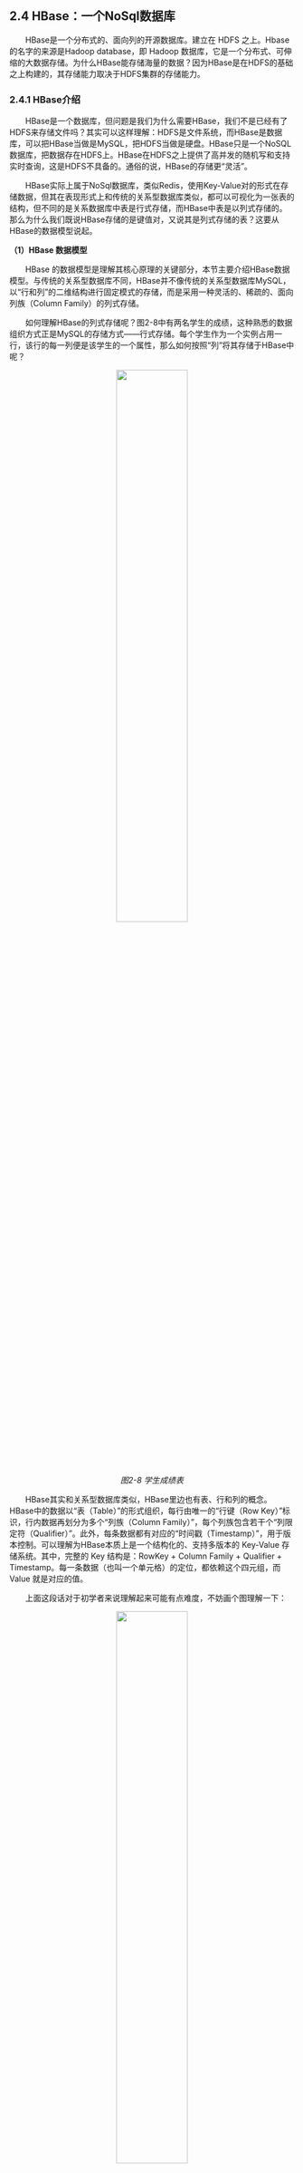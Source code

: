 ## 2.4 HBase：一个NoSql数据库

&emsp;&emsp;HBase是一个分布式的、面向列的开源数据库。建立在 HDFS 之上。Hbase的名字的来源是Hadoop database，即 Hadoop 数据库，它是一个分布式、可伸缩的大数据存储。为什么HBase能存储海量的数据？因为HBase是在HDFS的基础之上构建的，其存储能力取决于HDFS集群的存储能力。

### 2.4.1 HBase介绍

&emsp;&emsp;HBase是一个数据库，但问题是我们为什么需要HBase，我们不是已经有了HDFS来存储文件吗？其实可以这样理解：HDFS是文件系统，而HBase是数据库，可以把HBase当做是MySQL，把HDFS当做是硬盘。HBase只是一个NoSQL数据库，把数据存在HDFS上。HBase在HDFS之上提供了高并发的随机写和支持实时查询，这是HDFS不具备的。通俗的说，HBase的存储更“灵活”。

&emsp;&emsp;HBase实际上属于NoSql数据库，类似Redis，使用Key-Value对的形式在存储数据，但其在表现形式上和传统的关系型数据库类似，都可以可视化为一张表的结构，但不同的是关系数据库中表是行式存储，而HBase中表是以列式存储的。那么为什么我们既说HBase存储的是键值对，又说其是列式存储的表？这要从HBase的数据模型说起。

**（1）HBase 数据模型**

&emsp;&emsp;HBase 的数据模型是理解其核心原理的关键部分，本节主要介绍HBase数据模型。与传统的关系型数据库不同，HBase并不像传统的关系型数据库MySQL，以“行和列”的二维结构进行固定模式的存储，而是采用一种灵活的、稀疏的、面向列族（Column Family）的列式存储。


&emsp;&emsp;如何理解HBase的列式存储呢？图2-8中有两名学生的成绩，这种熟悉的数据组织方式正是MySQL的存储方式——行式存储。每个学生作为一个实例占用一行，该行的每一列便是该学生的一个属性，那么如何按照“列”将其存储于HBase中呢？

<p align="center">
    <img src="/pic/2/2-17 学生成绩表.png" width="50%">
    <br/>
    <em>图2-8 学生成绩表</em>
</p>

&emsp;&emsp;HBase其实和关系型数据库类似，HBase里边也有表、行和列的概念。HBase中的数据以“表（Table）”的形式组织，每行由唯一的“行键（Row Key）”标识，行内数据再划分为多个“列族（Column Family）”，每个列族包含若干个“列限定符（Qualifier）”。此外，每条数据都有对应的“时间戳（Timestamp）”，用于版本控制。可以理解为HBase本质上是一个结构化的、支持多版本的 Key-Value 存储系统。其中，完整的 Key 结构是：RowKey + Column Family + Qualifier + Timestamp。每一条数据（也叫一个单元格）的定位，都依赖这个四元组，而 Value 就是对应的值。

&emsp;&emsp;上面这段话对于初学者来说理解起来可能有点难度，不妨画个图理解一下：
<p align="center">
    <img src="/pic/2/2-18 列式存储.png" width="50%">
    <br/>
    <em>图2-9 列式存储</em>
</p>

&emsp;&emsp;可能还是难以理解，让我们放点具体的值：

<p align="center">
    <img src="/pic/2/2-19 列式存储-具体值.png" width="50%">
    <br/>
    <em>图2-10 列式存储-具体值</em>
</p>
&emsp;&emsp;这张表我们有两个列族，分别是 StudentInfo 和 ScoreInfo。在 StudentInfo 下有两个列，分别是 StudentInfo:name 和StudentInfo:stu_id，在 ScoreInfo 下有两个列，分别是 ScoreInfo:Chinese 和 ScoreInfo:math。其中，对于主键（RowKey）为 1 的数据：其 StudentInfo:name 的值为：张三。StudentInfo:stu_id 的值为222。ScoreInfo:Chinese的值为90。ScoreInfo:math的值为100。也就是说在这个表中存在多个键值对：

```
            Key                      Value       
[RowKey:1, StudentInfo, name]   ->    张三
[RowKey:2, StudentInfo, name]   ->    李四
[RowKey:1, StudentInfo, stu_id] ->    222
[RowKey:1, Scoreinfo, Chinese]  ->    90
[RowKey:2, Scoreinfo, Chinese]  ->    88
......
```

&emsp;&emsp;在一开始，我们说HBase是NoSql数据库，数据的存储本质是存储的键值对，可现在我们又说，HBase是有表结构，是列式存储，这两种说法矛盾吗？让我们看一个例子，假设有一张学生表，管理着班级上各学生的信息，现在班上突然加入了一个留学生，留学生要存储一些额外的信息，例如国籍和外文名，如果是传统的行式存储（Sql数据库），我们可以通过给表额外创建列来实现，这样表可能的形式如图2-11所示。但如此做，图中另两位同学所对应的列上便存储了空值，虽然我们没存储信息，但存储空间确是实打实的占用了。而HBase不会，其他行没有用到的属性不会占用额外的空间，因为它实质上是键值对存储，其存储的数据大致如图2-12所示。这也就是我们为什么说它灵活的、稀疏的。在其底层采用键值对存储，但在对外的表现形式上是表的结构。

<p align="center">
    <img src="/pic/2/2-20 严格的表结构.png" width="50%">
    <br/>
    <em>图2-11 严格的表结构</em>
</p>

<p align="center">
    <img src="/pic/2/2-21 HBase存储结构.png" width="50%">
    <br/>
    <em>图2-12 HBase存储结构</em>
</p>


### 2.4.2 部署HBase集群

&emsp;&emsp;HBase作为Hadoop生态中的分布式数据库，构建在HDFS和ZooKeeper之上，如同一位精密的钟表师，需要协调多个组件才能完美运转。请确保已经顺利完成了前两节2.3和2.2的HDFS和ZooKeeper集群的安装，让我们开始部署HBase集群吧！部署过程应该是：

1. 安装HBase 
2. 配置HBase集群参数 
3. 同步HBase集群参数 
4. 启动HBase集群
5. 验证高可用

**（1）安装HBase**

_只在一台主机上执行（在这里，选择在`m1`上执行）_

&emsp;&emsp;本书实验采用2.5.11版本。后续的下载、安装目录均在管理员的家目录`/root`。首先从清华镜像源（官网镜像源可能下载速度缓慢）下载。

&emsp;&emsp;`wget https://mirrors.tuna.tsinghua.edu.cn/apache/hbase/2.5.11/hbase-2.5.11-bin.tar.gz`

&emsp;&emsp;接着解压：

&emsp;&emsp;`tar -xzvf hbase-2.5.11-bin.tar.gz`

&emsp;&emsp;为确保各组件文件夹命名一致，将其名称修改为`hbase-2.5.11`。

&emsp;&emsp;`mv hbase-2.5.11-bin hbase-2.5.11`

&emsp;&emsp;配置环境变量。修改`/etc/profile`文件，通过`vim`进入`/etc/profile`文件：

```
vim /etc/profile
```

&emsp;&emsp;在`/etc/profile`文件后追加：

```
export HBASE_HOME=/root/hbase-2.5.11
export PATH=$PATH:$HBASE_HOME/bin
```

&emsp;&emsp;同样的，`source /etc/profile`更新环境变量。输入指令验证HBase安装成功。

```
root@m1:~# hbase version
HBase 2.5.11
...
```

**（2）配置HBase集群参数** 


&emsp;&emsp;接下来需要编辑HBase的一些配置文件。在`hbase-2.5.11/conf`目录下，存在许多各种组件的配置文件：

```
hbase-2.5.11
    |--conf
        |--hbase-site.xml   #HBase的核心配置文件
        |--hbase-env.sh     
        |--regionservers    
        |--......
```

&emsp;&emsp;在这里，我们主要配置以上列出的三个文件。编辑`hbase-site.xml`，修改`hbase-site.xml`文件，注意此处的`hbase.zookeeper.quorum`参数要与 HDFS 集群上的该参数保持一致。

```
<configuration>
    <property>
          <!--指定Zookeeper集群节点-->
          <name>hbase.zookeeper.quorum</name>
          <value>m1,m2,m3</value>
    </property>

    <property>
          <!--指定Zookeeper端口号-->
          <name>hbase.zookeeper.property.clientPort</name>
          <value>2181</value>
    </property>
    <property>
          <!--指定HBase在HDFS上的根目录-->
          <name>hbase.rootdir</name>
          <value>hdfs://hdfs-cluster/hbase</value>
    </property>
    <property>
          <!--指定true为分布式集群部署-->
          <name>hbase.cluster.distributed</name>
          <value>true</value>
     </property>
     <!-- 开启配置防止 hmaster 启动问题 -->
  <property>
    <name>hbase.unsafe.stream.capability.enforce</name>
    <value>false</value>
  </property>

  <!-- 监控页面端口 -->
  <property>
    <name>hbase.master.info.port</name>
    <value>60010</value>
  </property>
      <property>
    <name>hbase.tmp.dir</name>
    <value>./tmp</value>
  </property>
<property>
    <name>hbase.wal.provider</name>
    <value>filesystem</value>
</property>

</configuration>
```

&emsp;&emsp;其次，通过`vim regionservers`进入`regionservers`文件，将其修改，这一步是指定HBase运行在哪些主机上，于此前在HDFS集群中的配置`workers`类似。

```
m1
m2
m3
```

&emsp;&emsp;接着，编辑同目录下的`hbase-env.sh`，通过`vim hbase-env.sh`进入文件，添加JAVA目录，并且设置不使用HBase内置的ZooKeeper集群，因为我们会使用之前已配置好的独立的ZooKeeper集群。

```
export JAVA_HOME=/usr/lib/jvm/java-8-openjdk-amd64
export HBASE_MANAGES_ZK=false
```

&emsp;&emsp;最后，将`/root/hadoop-3.3.6/etc/hadoop`中的`hdfs-site.xml`文件和`core-site.xml`文件复制进入`/root/hbase-2.5.11/conf`中。

```
cp /root/hadoop-3.3.6/etc/hadoop/hdfs-site.xml /root/hbase-2.5.11/conf
cp /root/hadoop-3.3.6/etc/hadoop/core-site.xml /root/hbase-2.5.11/conf
```

**（3）同步HBase集群参数** 

&emsp;&emsp;由于第（1）、（2）步中我们只在一台主机上安装了HBase，故需将配置好的HBase以及修改过的`/etc/profile`发送给其余所有主机，并激活配置文件。使用命令：

```
scp -r /root/hbase-2.5.11 m2:/root
scp -r /root/hbase-2.5.11 m3:/root
scp -r /etc/profile m2:/etc
scp -r /etc/profile m3:/etc
```

&emsp;&emsp;之后，在所有的主机上：

```
source hbase-env.sh
source /etc/profile
```

**（4）启动HBase集群**

&emsp;&emsp;启动ZooKeeper集群，在集群所有节点（m1，m2，m3）上分别执行以下命令启动ZooKeeper集群

```
root@m1:~# zookeeper-3.8.4/bin/zkServer.sh start
ZooKeeper JMX enabled by default
Using config: /root/zookeeper-3.8.4/bin/../conf/zoo.cfg
Starting zookeeper ... STARTED
...
```

&emsp;&emsp;启动HDFS集群，在一台主机上执行`start-dfs.sh `命令启动HDFS集群。

```
root@m1:~# start-dfs.sh
Starting namenodes on [m1 m2]
Starting datanodes
Starting journal nodes [m1 m2 m3]
Starting ZK Failover Controllers on NN hosts [m1 m2]
```


&emsp;&emsp;启动HBase集群，在一台主机上执行`start-hbase.sh`命令启动HBase集群，执行该命令的主机会成为HBase集群中的主节点，即运行着HMaster节点（在这里，我们在`m3`上启动HBase集群）。

```
root@m3:~# start-hbase.sh
running master, logging to /root/hbase-2.5.11/logs/hbase-root-master-m3.out
m2: running regionserver, logging to /root/hbase-2.5.11/bin/../logs/hbase-root-regionserver-m2.out
m1: running regionserver, logging to /root/hbase-2.5.11/bin/../logs/hbase-root-regionserver-m1.out
m3: running regionserver, logging to /root/hbase-2.5.11/bin/../logs/hbase-root-regionserver-m3.out
```

&emsp;&emsp;之后我们需要另选一台主机，在其上再单独启动一个 HMaster 主进程（在这里选择的为`m2`），这一步目的是配置HA-HBase。

```
root@m2:~# hbase-daemon.sh start master
```

&emsp;&emsp;在各台主机上使用命令`jps`，可查看运行的节点信息。此时，在`m2`和`m3`上应为：

```
root@m3:~# jps
2579 HRegionServer
2355 HMaster
1687 QuorumPeerMain
2024 JournalNode
3098 Jps
1884 DataNode

root@m2:~# jps
2147 JournalNode
2323 DFSZKFailoverController
2503 HRegionServer
3015 Jps
1688 QuorumPeerMain
2809 HMaster
2012 DataNode
1900 NameNode
```

&emsp;&emsp;可看到相比单独运行HA-HDFS，新增了两个进程，分别为HMaster和HRegionServer。在`m3`上，HMaster为集群管理进程（HBase集群主进程），负责元数据操作和故障转移等，而HRegionServer为数据服务进程，真正地处理客户端读写请求，管理表数据（这与HDFS集群的从节点DataNode稍有不同）。当配置了HA-HBase后，在`m2`上单独启动的HMaster便成为了备选集群管理进程，负责在主HMaster崩溃时，通过ZooKeeper选举立即接管成为新主节点，避免服务中断。


**（5）验证高可用**

&emsp;&emsp;HBase可以通过Web可视化的方式访问，Web网页端访问端口配置在`hbase-site.xml`文件中的`hbase.master.info.port`属性上，本文设置为`60010`。


&emsp;&emsp;在浏览器打开HBase主节点网页端，如图2-13所示。我们可以在主界面看到一些基本的内容：

1. Region Servers状态表：Region Servers状态表显示当前集群中所有RegionServer的运行状态，包括ServerName、启动时间、HBase版本等信息；
2. 备选节点状态表：备选节点状态表显示当前集群中备选节点（Backup Masters）的主要信息，包括主机名、端口以及启动时间；

3. Tables概览：Tables汇总了所有表的分类和状态，表可分为用户表（User Tables）和 系统表（System Tables两种。

<p align="center">
    <img src="/pic/2/2-12 HBase主节点网页端.png" width="50%">
    <br/>
    <em>图2-13 HBase主节点网页端</em>
</p>


&emsp;&emsp;在浏览器打开HBase备选节点网页端，如图2-14所示。我们可以在主界面看到目前该节点被标记为`Backup Master`，这相当于HDFS集群中的Standby NameNode，同时也指出了活跃的HMaster节点位于主机`m3`上，这和我们之前启动时说明的情况相同。

<p align="center">
    <img src="/pic/2/2-13 HBase备选节点网页端.png" width="50%">
    <br/>
    <em>图2-14 HBase备选节点网页端</em>
</p>

&emsp;&emsp;想要验证HBase的高可用性，首先需要模拟`m3`上的HMaster进程宕机的情况，然后观察备选节点`m2`上HMaster节点的状态变化。故我们在`m3`上终止HMaster进程。在此时其进程号为13319：`kill 13319`。


&emsp;&emsp;终止`m3`上的HMaster进程后，HMaster界面会无法访问，如图2-15所示。

<p align="center">
    <img src="/pic/2/2-14 主节点m3干掉HMaster进程后的网页端.png" width="50%">
    <br/>
    <em>图2-15 终止`m3`上的HMaster进程后的网页端</em>
</p>

&emsp;&emsp;再访问`m2`的HMaster网页端，会发现备选节点`m2`变成了主节点，可以发现`m2`节点的网页端已经变成了主节点网页端！如图2-16所示，至此我们便验证了HBase集群的高可用性，感兴趣的读者可在`m3`上再单独开启一个HMaster进程，观察其会处于何种状态中。

<p align="center">
    <img src="/pic/2/2-15 备选节点m2变成主节点网页端.png" width="50%">
    <br/>
    <em>图2-16 备选节点m2变成主节点网页端</em>
</p>


### 2.4.3 HBase基础操作


&emsp;&emsp;在Active HMaster节点所在主机上执行`hbase shell`进⼊ hbase shell，接下来关于 HBase的数据操作命令都是在hbase shell中执行。

**（1） 建表**

&emsp;&emsp;创建表 student，设置 2个列簇，分别为 stuinfo 和 course；在创建表时，必须指定表的列族个数和列族名，在后续不可更改。

```shell
create 'student', 'stuinfo', 'course'
```

&emsp;&emsp;可使用`describe 'student'`查看该表的信息，可看见该表有两个列族。

```
hbase:005:0> describe 'student'
Table studentaaa is ENABLED                              
...                                      
COLUMN FAMILIES DESCRIPTION                          
{NAME => 'course', ...}                       
{NAME => 'stuinfo', ...}                     
```

&emsp;&emsp;同时也可以在HBase浏览器端查看表的属性，如图2-17。

<p align="center">
    <img src="/pic/2/2-17 浏览器端查看.png" width="50%">
    <br/>
    <em>图2-17 浏览器端查看</em>
</p>

**（2） 插入数据**

&emsp;&emsp;向表中添加数据，添加四条学生信息，添加完成完后，整个表可视化应如图2-18所示。HBase属于NoSql数据库，故插入时相当于插入一个键值对，在其中，形如图2-4中的每一个存储着值单元格都属于一个“Value”，而怎么定位该单元格便属于“Key”的职责，例如左上角的单元格“laowang”如何定位呢？在HBase中，其首先在表的第一行，其次其属于“stuinfo”列族，最后其属于“stuinfo”列族中的“name”列，这样，就相当于我们使用行号，列族名，列名唯一确定了一个单元格。也就是Key应该为行号，列族名，列名三者的结合体。因此，插入一条数据的格式如下，`put`代表插入命令，`student`指定待插入的表名。`1`指定第一行，`stuinfo:name`同时指定列族和列名，三者共同构成了Key，最后一个元素便是待插入的Value`laowang`。

&emsp;&emsp;`put 'student','1','stuinfo:name','laowang'`

&emsp;&emsp;由于命令过多且格式相同，后续命令不再给出，都按照`put 表名, 行号, 列族: 列名, 数据`的格式插⼊数据。


<p align="center">
    <img src="/pic/2/2-4 学生表.png" width="50%">
    <br/>
    <em>图2-18 学生信息表</em>
</p>

**（3） 查询数据**

&emsp;&emsp;添加完数据后，可以使用`scan`命令查询表中的所有信息：

```shell
scan 'student' 
hbase:010:0> scan 'student'
ROW                                 COLUMN+CELL                                                                                           
 1                                  column=stuinfo:name, timestamp=2025-05-21T12:49:11.711, value=laowang
 ......
```

&emsp;&emsp;，我们可以看到，表中的所有单元格的数据，即`value`按行号依次排列，`value`前便是我们上文所说的Key，但在其中多了一个属性`timestamp`，这是什么？其实很简单，这是我们创造该键值对的时间，HBase中同一单元格有多个版本，当你更改单元格时，实际只是创建了一个该单元格更新的版本，而并未覆盖原始内容。你可以尝试`put 'student','1','stuinfo:name','daming`，之后，我们再查看该表：

```shell
hbase:022:0> scan 'student'
ROW                                 COLUMN+CELL                                                                                           
 1                                  column=stuinfo:name, timestamp=2025-05-21T13:02:24.729, value=daming
...... 
```

&emsp;&emsp;原先的数据消失了，这是因为我们在创建表时默认只保留数据的一个版本，我们可以修改该属性，`alter 'student', {NAME=>'stuinfo', VERSIONS=>'3'}`，让`stuinfo`列族支持保存多个版本。我们再更新一次，然后使用`get`指令查询该单元格的多个版本，（VERSIONS => 3）代表查找最新的三个版本：


```shell
hbase:039:0> get 'student', '1', {COLUMN => 'stuinfo:name', VERSIONS => 3}
COLUMN                              CELL                                                                                                  
 stuinfo:name                       timestamp=2025-05-21T13:11:49.644, value=damw                                                         
 stuinfo:name                       timestamp=2025-05-21T13:02:24.729, value=daming 
```

&emsp;&emsp;`get`命令和`scan`命令都可用于查询，`get`命令更使用于查询某一行的数据，例如：`get 'student', '1'`可返回第一行所有单元格的值。`scan`指令也可使用条件查询，一些例子如下：

```shell
# 查询 stuinfo 列簇中的所有信息 
scan 'student', {COLUMN=>'stuinfo'} 

# 查询 stuinfo:sex 列中的所有信息
scan 'student', {COLUMN=>'stuinfo:sex'} 

# 通过 LIMIT 限定查询到的行数
scan 'student', {LIMIT=>2, COLUMN=>'stuinfo'} 
```

**（4） 删除**
&emsp;&emsp;删除单元格的数据，使用`delete`命令，格式为：

```
//delete '表名', '行名', '列族：列'
delete 'student', '1', 'stuinfo:name'
```

&emsp;&emsp;删除某一行的数据，使用`deleteall`命令，格式为：

```
//deleteall '表名', '行名'
deleteall 'student', '1'
```
&emsp;&emsp;如果要删除表：

```shell
# 先使表失效，才能删除
disable 'student' 

# 删除表p
drop 'student'
```

### 2.4.4 HBase背后的存储原理
 

**（1）HBase 存储机制**



<p align="center">
    <img src="/pic/2/2-23 HBase架构图.png" width="50%">
    <br/>
    <em>图2-19 HBase架构图</em>
</p>

&emsp;&emsp;上一小节我们说完了HBase的数据模型，那么剩下的问题便是，这些键值对是如何在真正的文件系统中组织，如何存放在整个集群中。HBase的架构图如图2-19所示，目前可能大家一头雾水，别着急先接着往下看，数据实际存储的过程实际上并不复杂，这在其中，涉及到三个主要的数据结构：

* HRegion
* HLog
* Store

&emsp;&emsp;首先是HRegion，在HBase的表中，其按照行序排列，所有这些数据会在行的方向上分割成多组（例如每一百行一组），每个组会存入一个HRegion（默认的HRegion大小为10G）中，如图2-20，故一个不太大的表可能只会对应一个HRegion。那HRegion存放在哪呢？存放在2.4.2所看到的HRegionServer节点中。HRegion是HBase中分布式存储和负载均衡的最小单元。最小单元就表示不同的HRegion可以分布在不同的HRegionServer上。但一个 HRegion 是不会拆分到多个节点上的。

<p align="center">
    <img src="/pic/2/2-21 拆分表.png" width="50%">
    <br/>
    <em>图2-20 拆分表</em>
</p>

&emsp;&emsp;现在我们已经将表拆分成了一个个的HRegion，但这并不是结束。在HRegion内部，其会按照列族将存储的行进行进一步的切分，相同列族的数据会被存放到同一个Store中，如图2-21。也就是说，一个 HRegion由多个Store组成，每个Store包含一个列族的所有数据（所有针对HRegion中的行而言）。

<p align="center">
    <img src="/pic/2/2-22 HRegion里分成多个Store.png" width="50%">
    <br/>
    <em>图2-21 HRegion里分成多个Store</em>
</p>

&emsp;&emsp;结束了吗？并没有。在Store内部，其由一个位于内存的Memstore和多个位于硬盘的StoreFile组成。当写数据时，（因为存储的是键值对，故写单元格最终都会落到修改某一个Store）数据首先会写入Memstore。原因是显而易见的，操作内存总是比操作磁盘要快得多，当Memstore容量到达上限时，其会把数据刷写入StoreFile，每次写入形成单独一个StoreFile，当 StoreFile 大小超过一定阈值后，会把当前的 HRegion 分割成两个，并由 HMaster 分配给相应的 HRegion 服务器，实现负载均衡。而当一个HRegion里 StoreFile 的数量过多时，会触发合并，将多个小的StoreFile合并。

&emsp;&emsp;那只剩下最后的一个HLog了，其意为Write ahead log，类似 mysql 中的 binlog，也类似HDFS中的Edits，用来做灾难恢复时用，Hlog记录数据的所有变更，当实际存储的数据丢失（例如Memstore上的数据由于宕机未及时写入StoreFile），就可以从HLog中进行恢复。

&emsp;&emsp;每个RegionServer维护一个HLog，而不是每个HRegion维护一个。这样做会使得不同HRegion（不同HRegion里的数据可能来自不同表，或是同一表的不同行）的日志混在一起，但当写操作时即是操作了不同的HRegion，我们也只需不断追加单个文件（也就是这一个HLog），相对于同时写多个文件（也就是每个HRegion一个HLog）而言可以减少磁盘寻址次数，因此可以提高写性能。

&emsp;&emsp;现在让我们总结一下：一个表会在行方向上拆分成多个HRegion，每个HRegion内部会依据列族拆分成多个Store。在这其中，HRegion是HBase中分布式存储和负载均衡的最小单元，这意味着HRegion不能拆分存储到多个RegionServer上，而Store则是最终存储的最小单元。那么数据总归是要存储到切实文件系统上，在这里会被存储到HDFS中，StoreFile底层是以HFile的格式保存到HDFS集群上，HFile存储的便是最终的一个个键值对。现在，相信大家已经能看懂图2-23中RegionServer和HDFS的内容。

**（2） RegionServer和HMaster**

&emsp;&emsp;通过上文的学习，大家已经知道了RegionServer负责存储HRegion，也就是存储实际的表数据，但其职责并不止于此，其还会维护各个表的元数据，也就是该表有哪些列族、被拆分成哪些HRegion、这些HRegion存放在哪个RegionServer上等信息。

&emsp;&emsp;而HMaster会处理 HRegion 的分配或转移。如果我们HRegion的数据量太大的话，HMaster会对拆分后的HRegion重新分配RegionServer。（如果发现失效的HRegion，也会将失效的HRegion分配到正常的HRegionServer中），同时HMaster也会处理元数据的变更和监控RegionServer的状态。


**（3） 读写过程**

_读_

1. 要访问表数据，首先得拿到该表的元数据，首先Client会去访问ZooKeeper集群，从中获取对应表元数据的位置信息，即找到该表元数据在哪个HRegionServer上保存着。

2. 接着Client通过刚才获取到的HRegionServer的IP来访问，从而读获取到所需元数据。

3. Client通过元数据中存储的信息，通过访问的行找到对应的HRegion，进而访问存储该HRegion的HRegionServer，然后通过列族名和列名找到该HRegion上对应的Store，遍历该Store的Memstore和StoreFile找到对应单元格信息。

4. 最后HRegionServer把查询到的数据响应给Client。

_写_

1. 和读类似，找表的元数据，然后访问应该写的HRegion对应的HRegionServer节点。

2. Client向该HRegionServer发起写入数据请求，然后HRegionServer收到请求并响应。

3. Client先把数据写入到HLog，以防止数据丢失。然后将数据写入到对应HRegion，对应Store上的Memstore。如果HLog和Memstore均写入成功，则这条数据写入成功。

4. 如果Memstore达到阈值，会把Memstore中的数据刷写到一个新的Storefile中。当Storefile越来越多，会触发合并操作，把过多的Storefile合并成一个大的Storefile。当Storefile越来越大，HRegion也会越来越大，达到阈值后，会触发Split操作，将HRegion一分为二。

### 2.4.5 总结

&emsp;&emsp;本节我们完整介绍了HBase的各个方面，包括安装、存储机制等。该节内容在本章中属于最多的，学习完了本节的内容也就意味着该章所有的内容告一段落了，希望大家都能有所收获。